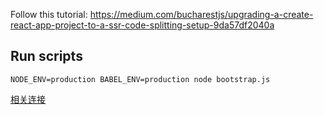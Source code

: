 Follow this tutorial:
https://medium.com/bucharestjs/upgrading-a-create-react-app-project-to-a-ssr-code-splitting-setup-9da57df2040a


## Run scripts
```
NODE_ENV=production BABEL_ENV=production node bootstrap.js
```

[相关连接](https://stackoverflow.com/questions/50194243/how-to-provide-babel-preset-react-app-env-variables)
